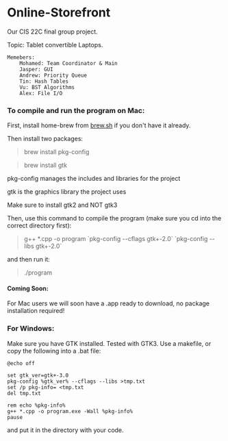 # Online-Storefront
Our CIS 22C final group project.

Topic: Tablet convertible Laptops.
  
	Memebers: 
		Mohamed: Team Coordinator & Main
		Jasper: GUI
		Andrew: Priority Queue
		Tin: Hash Tables
		Vu: BST Algorithms
		Alex: File I/O 

### To compile and run the program on Mac:

First, install home-brew from [brew.sh](https://brew.sh) if you don't have it already.

Then install two packages:
>brew install pkg-config

>brew install gtk


pkg-config manages the includes and libraries for the project

gtk is the graphics library the project uses

Make sure to install gtk2 and NOT gtk3

Then, use this command to compile the program (make sure you cd into the correct directory first):
>g++ \*.cpp -o program \`pkg-config --cflags gtk+-2.0\` \`pkg-config --libs gtk+-2.0\`

and then run it:
>./program

#### Coming Soon:
For Mac users we will soon have a .app ready to download, no package installation required!

### For Windows:
Make sure you have GTK installed. Tested with GTK3.
Use a makefile, or copy the following into a .bat file:
~~~~
@echo off
  
set gtk_ver=gtk+-3.0
pkg-config %gtk_ver% --cflags --libs >tmp.txt
set /p pkg-info= <tmp.txt
del tmp.txt

rem echo %pkg-info%
g++ *.cpp -o program.exe -Wall %pkg-info%
pause
~~~~
and put it in the directory with your code.
